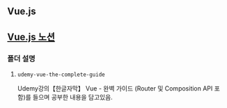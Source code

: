 ## Vue.js ##
[Vue.js 노션](https://separate-chimpanzee-eab.notion.site/vue-js-976572170dee441f985644cf720b5536)
---
### 폴더 설명 ###
1. `udemy-vue-the-complete-guide`

    Udemy강의【한글자막】 Vue - 완벽 가이드 (Router 및 Composition API 포함)를 들으며 공부한 내용을 담고있음.
    

